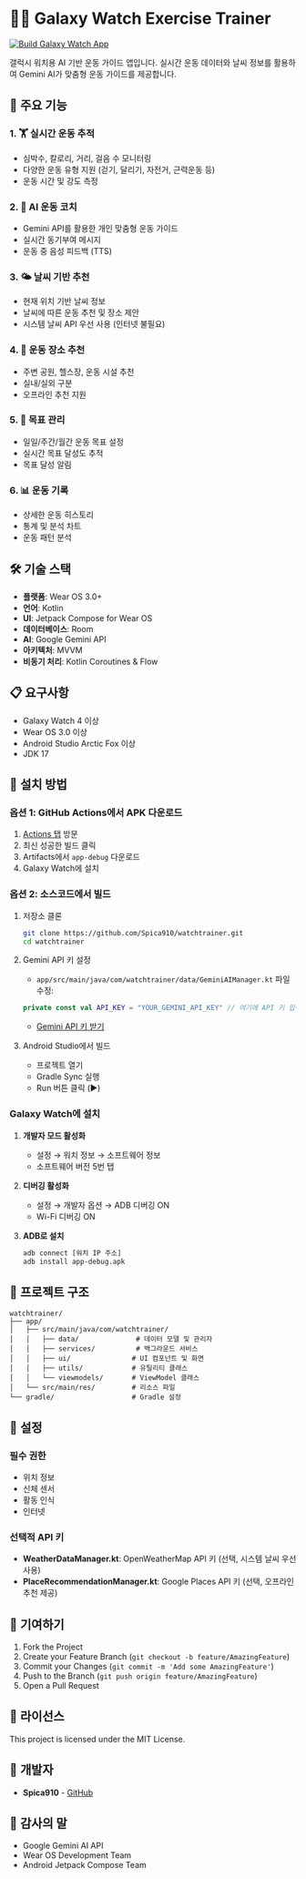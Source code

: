 # 🏃‍♂️ Galaxy Watch Exercise Trainer

[![Build Galaxy Watch App](https://github.com/Spica910/watchtrainer/actions/workflows/build.yml/badge.svg)](https://github.com/Spica910/watchtrainer/actions/workflows/build.yml)

갤럭시 워치용 AI 기반 운동 가이드 앱입니다. 실시간 운동 데이터와 날씨 정보를 활용하여 Gemini AI가 맞춤형 운동 가이드를 제공합니다.

## 📱 주요 기능

### 1. 🏋️ 실시간 운동 추적
- 심박수, 칼로리, 거리, 걸음 수 모니터링
- 다양한 운동 유형 지원 (걷기, 달리기, 자전거, 근력운동 등)
- 운동 시간 및 강도 측정

### 2. 🤖 AI 운동 코치
- Gemini API를 활용한 개인 맞춤형 운동 가이드
- 실시간 동기부여 메시지
- 운동 중 음성 피드백 (TTS)

### 3. 🌤️ 날씨 기반 추천
- 현재 위치 기반 날씨 정보
- 날씨에 따른 운동 추천 및 장소 제안
- 시스템 날씨 API 우선 사용 (인터넷 불필요)

### 4. 📍 운동 장소 추천
- 주변 공원, 헬스장, 운동 시설 추천
- 실내/실외 구분
- 오프라인 추천 지원

### 5. 🎯 목표 관리
- 일일/주간/월간 운동 목표 설정
- 실시간 목표 달성도 추적
- 목표 달성 알림

### 6. 📊 운동 기록
- 상세한 운동 히스토리
- 통계 및 분석 차트
- 운동 패턴 분석

## 🛠️ 기술 스택

- **플랫폼**: Wear OS 3.0+
- **언어**: Kotlin
- **UI**: Jetpack Compose for Wear OS
- **데이터베이스**: Room
- **AI**: Google Gemini API
- **아키텍처**: MVVM
- **비동기 처리**: Kotlin Coroutines & Flow

## 📋 요구사항

- Galaxy Watch 4 이상
- Wear OS 3.0 이상
- Android Studio Arctic Fox 이상
- JDK 17

## 🚀 설치 방법

### 옵션 1: GitHub Actions에서 APK 다운로드

1. [Actions 탭](https://github.com/Spica910/watchtrainer/actions) 방문
2. 최신 성공한 빌드 클릭
3. Artifacts에서 `app-debug` 다운로드
4. Galaxy Watch에 설치

### 옵션 2: 소스코드에서 빌드

1. 저장소 클론
   ```bash
   git clone https://github.com/Spica910/watchtrainer.git
   cd watchtrainer
   ```

2. Gemini API 키 설정
   - `app/src/main/java/com/watchtrainer/data/GeminiAIManager.kt` 파일 수정:
   ```kotlin
   private const val API_KEY = "YOUR_GEMINI_API_KEY" // 여기에 API 키 입력
   ```
   - [Gemini API 키 받기](https://makersuite.google.com/app/apikey)

3. Android Studio에서 빌드
   - 프로젝트 열기
   - Gradle Sync 실행
   - Run 버튼 클릭 (▶️)

### Galaxy Watch에 설치

1. **개발자 모드 활성화**
   - 설정 → 워치 정보 → 소프트웨어 정보
   - 소프트웨어 버전 5번 탭

2. **디버깅 활성화**
   - 설정 → 개발자 옵션 → ADB 디버깅 ON
   - Wi-Fi 디버깅 ON

3. **ADB로 설치**
   ```bash
   adb connect [워치 IP 주소]
   adb install app-debug.apk
   ```

## 📂 프로젝트 구조

```
watchtrainer/
├── app/
│   ├── src/main/java/com/watchtrainer/
│   │   ├── data/              # 데이터 모델 및 관리자
│   │   ├── services/          # 백그라운드 서비스
│   │   ├── ui/               # UI 컴포넌트 및 화면
│   │   ├── utils/            # 유틸리티 클래스
│   │   └── viewmodels/       # ViewModel 클래스
│   └── src/main/res/         # 리소스 파일
└── gradle/                   # Gradle 설정
```

## 🔧 설정

### 필수 권한
- 위치 정보
- 신체 센서
- 활동 인식
- 인터넷

### 선택적 API 키
- **WeatherDataManager.kt**: OpenWeatherMap API 키 (선택, 시스템 날씨 우선 사용)
- **PlaceRecommendationManager.kt**: Google Places API 키 (선택, 오프라인 추천 제공)

## 🤝 기여하기

1. Fork the Project
2. Create your Feature Branch (`git checkout -b feature/AmazingFeature`)
3. Commit your Changes (`git commit -m 'Add some AmazingFeature'`)
4. Push to the Branch (`git push origin feature/AmazingFeature`)
5. Open a Pull Request

## 📄 라이선스

This project is licensed under the MIT License.

## 👥 개발자

- **Spica910** - [GitHub](https://github.com/Spica910)

## 🙏 감사의 말

- Google Gemini AI API
- Wear OS Development Team
- Android Jetpack Compose Team